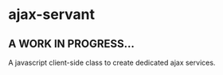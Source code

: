 # ajax-servant
## A WORK IN PROGRESS...
A javascript client-side class to create dedicated ajax services.
